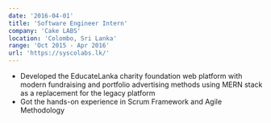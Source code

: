```yaml
---
date: '2016-04-01'
title: 'Software Engineer Intern'
company: 'Cake LABS'
location: 'Colombo, Sri Lanka'
range: 'Oct 2015 - Apr 2016'
url: 'https://syscolabs.lk/'
---
```


- Developed the EducateLanka charity foundation web platform with modern fundraising and portfolio advertising methods using MERN stack as a replacement for the legacy platform
- Got the hands-on experience in Scrum Framework and Agile Methodology
